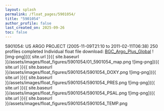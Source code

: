 ```yaml
---
layout: splash
permalink: /float_pages/5901054/
title: "5901054"
author_profile: false
last_created_on: 2025-09-26
toc: false
---
```

 
5901054: US ARGO PROJECT (2005-11-09T21:10 to 2011-02-11T06:38)
250 profiles completed
Individual float file download: [BGC_Argo_Plus_Global](https://ftp.soest.hawaii.edu/bgc_argo_plus/Individual_Floats/outliers_removed/5901054_Sprof_processed.nc)
![img-png]({{ site.url }}{{ site.baseurl }}/assets/images/float_figures/5901054/01_5901054_map.png
![img-png]({{ site.url }}{{ site.baseurl }}/assets/images/float_figures/5901054/5901054_DOXY.png
![img-png]({{ site.url }}{{ site.baseurl }}/assets/images/float_figures/5901054/5901054_PRES.png
![img-png]({{ site.url }}{{ site.baseurl }}/assets/images/float_figures/5901054/5901054_PSAL.png
![img-png]({{ site.url }}{{ site.baseurl }}/assets/images/float_figures/5901054/5901054_TEMP.png
